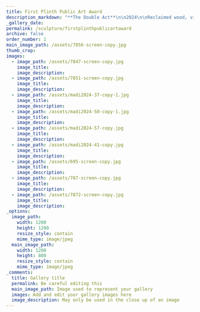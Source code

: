 ```yaml
---
title: First Plinth Public Art Award
description_markdown: "**The Double Act**\n\n2024\n\nReclaimed wood, vintage textiles, steel, jesmonite, bronze, resin\n\n**The Double Act** is created in response to the theme of **‘Parade’**, for this year’s First Plinth Award.\LThis work is composed of two figures that are dancing together in joyous harmony, enjoying each other’s company. There is an emphasis on using reclaimed materials, driftwood collected from the coast for the platform and discarded textiles for other aspects of the piece.\n\nThe figures are based on the natural world, trees which resemble the human form. This upbeat, colourful work at first glance resembles a humorous party scene but there are more serious undertones, namely the pressing need for us to value our environment, tackle climate change and value diversity.\n\nFirst Plinth Public Art Award is made possible thanks to the generosity of the Mirisch and Lebenheim Charitable Foundation."
_gallery_date:
permalink: /sculpture/firstplinthpublicartaward
archive: false
order_number: 1
main_image_path: /assets/7856-screen-copy.jpg
thumb_crop:
images:
  - image_path: /assets/7847-screen-copy.jpg
    image_title:
    image_description:
  - image_path: /assets/7851-screen-copy.jpg
    image_title:
    image_description:
  - image_path: /assets/madi2024-37-copy-1.jpg
    image_title:
    image_description:
  - image_path: /assets/madi2024-50-copy-1.jpg
    image_title:
    image_description:
  - image_path: /assets/madi2024-57-copy.jpg
    image_title:
    image_description:
  - image_path: /assets/madi2024-41-copy.jpg
    image_title:
    image_description:
  - image_path: /assets/695-screen-copy.jpg
    image_title:
    image_description:
  - image_path: /assets/707-screen-copy.jpg
    image_title:
    image_description:
  - image_path: /assets/7872-screen-copy.jpg
    image_title:
    image_description:
_options:
  image_path:
    width: 1200
    height: 1200
    resize_style: contain
    mime_type: image/jpeg
  main_image_path:
    width: 1200
    height: 800
    resize_style: contain
    mime_type: image/jpeg
_comments:
  title: Gallery title
  permalink: Be careful editing this
  main_image_path: Image used to represent your gallery
  images: Add and edit your gallery images here
  image_description: May only be used in the close up of an image
---
```

